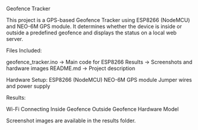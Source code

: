 Geofence Tracker

This project is a GPS-based Geofence Tracker using ESP8266 (NodeMCU) and NEO-6M GPS module.
It determines whether the device is inside or outside a predefined geofence and displays the status on a local web server.

Files Included:

geofence_tracker.ino → Main code for ESP8266
Results → Screenshots and hardware images
README.md → Project description

Hardware Setup:
ESP8266 (NodeMCU)
NEO-6M GPS module
Jumper wires and power supply

Results:

Wi-Fi Connecting
Inside Geofence
Outside Geofence
Hardware Model

Screenshot images are available in the results folder.